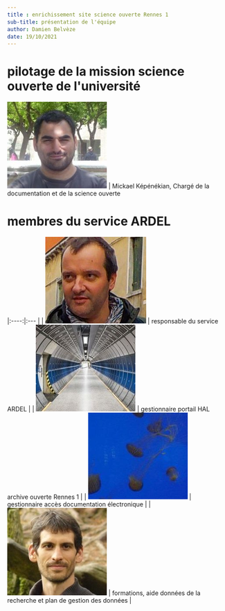 ```yaml
---
title : enrichissement site science ouverte Rennes 1
sub-title: présentation de l'équipe
author: Damien Belvèze
date: 19/10/2021
---
```

# pilotage de la mission science ouverte de l'université

 ![](images\kepenekian2.jpg) | Mickael Képénékian, Chargé de la documentation et de la science ouverte

# membres du service ARDEL

|:----:|:--- |
| ![](images\thierry2.jpg) | responsable du service ARDEL |
| ![](images\laurent2.jpg) | gestionnaire portail HAL archive ouverte Rennes 1 |
| ![](images\liard2.jpg)   | gestionnaire accès documentation électronique |
| ![](images\damien2.jpg)  | formations, aide données de la recherche et plan de gestion des données |
